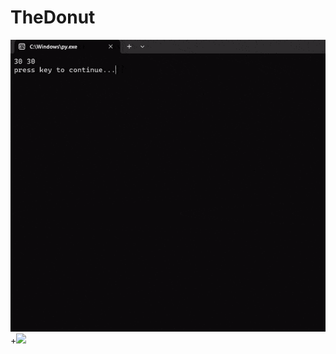 # TheDonut
![GIF](https://github.com/BladeX-1/TheDonut/blob/main/donut1.gif)
+<img src="[/art/sample.gif](https://github.com/BladeX-1/TheDonut/blob/main/donut1.gif)https://github.com/BladeX-1/TheDonut/blob/main/donut1.gif?raw=true" width="200px">

